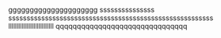 ﻿ggggggggggggggggggggg
sssssssssssssss
ssssssssssssssssssssssssssssssssssssssssssssssssssssssss
lllllllllllllllllllllllllll
qqqqqqqqqqqqqqqqqqqqqqqqqqqqqqq
